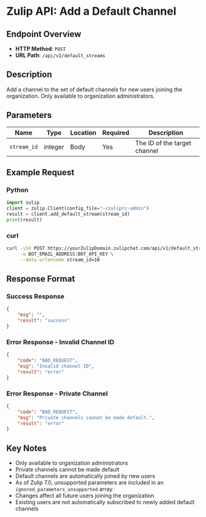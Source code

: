 # Zulip API: Add a Default Channel

## Endpoint Overview
- **HTTP Method**: `POST`
- **URL Path**: `/api/v1/default_streams`

## Description
Add a channel to the set of default channels for new users joining the organization. Only available to organization administrators.

## Parameters
| Name | Type | Location | Required | Description |
|------|------|----------|----------|-------------|
| `stream_id` | integer | Body | Yes | The ID of the target channel |

## Example Request

### Python
```python
import zulip
client = zulip.Client(config_file="~/zuliprc-admin")
result = client.add_default_stream(stream_id)
print(result)
```

### curl
```bash
curl -sSX POST https://yourZulipDomain.zulipchat.com/api/v1/default_streams \
     -u BOT_EMAIL_ADDRESS:BOT_API_KEY \
     --data-urlencode stream_id=10
```

## Response Format

### Success Response
```json
{
    "msg": "",
    "result": "success"
}
```

### Error Response - Invalid Channel ID
```json
{
    "code": "BAD_REQUEST",
    "msg": "Invalid channel ID",
    "result": "error"
}
```

### Error Response - Private Channel
```json
{
    "code": "BAD_REQUEST",
    "msg": "Private channels cannot be made default.",
    "result": "error"
}
```

## Key Notes
- Only available to organization administrators
- Private channels cannot be made default
- Default channels are automatically joined by new users
- As of Zulip 7.0, unsupported parameters are included in an `ignored_parameters_unsupported` array
- Changes affect all future users joining the organization
- Existing users are not automatically subscribed to newly added default channels